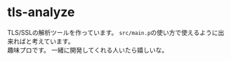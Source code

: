# tls-analyze
TLS/SSLの解析ツールを作っています。
`src/main.p`の使い方で使えるように出来ればと考えています。  
趣味プロです。 
一緒に開発してくれる人いたら嬉しいな。
